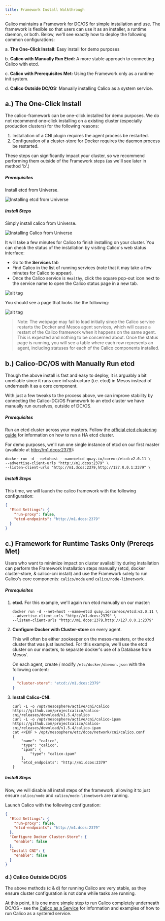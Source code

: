 ```yaml
---
title: Framework Install Walkthrough
---
```


Calico maintains a Framework for DC/OS for simple installation and use.
The framework is flexible so that users can use it as an installer,
a runtime daemon, or both. Below, we'll see exactly how to deploy the following
common configurations:

a. **The One-Click Install:** Easy install for demo purposes

b. **Calico with Manually Run Etcd:** A more stable approach to connecting Calico with etcd.

c. **Calico with Prerequisites Met:** Using the Framework only as a runtime init system.

d. **Calico Outside DC/OS:** Manually installing Calico as a system service.

## a.) The One-Click Install

The calico-framework can be one-click installed for demo purposes. We do not
recommend one-click installing on a existing cluster (especially production
clusters) for the following reasons:

1. Installation of a CNI plugin requires the agent process be restarted.
2. Configuration of a cluster-store for Docker requires the daemon process be restarted.

These steps can significantly impact your cluster, so we recommend
performing them outside of the Framework steps (as we'll see later in method 'b'.)

##### Prerequisites

Install etcd from Universe.

![Installing etcd from Universe]({{site.baseurl}}/images/dcos-install-etcd.gif)

##### Install Steps

Simply install calico from Universe.

![Installing Calico from Universe]({{site.baseurl}}/images/dcos-install-calico.gif)

It will take a few minutes for Calico to finish
installing on your cluster. You can check the status of the installation by
visiting Calico's web status interface:

 - Go to the **Services** tab
 - Find Calico in the list of running services
   (note that it may take a few minutes for Calico
    to appear).
 - Once the Calico service is `Healthy`, click the
   square pop-out icon next to the service name to
   open the Calico status page in a new tab.

![alt tag]({{site.baseurl}}/images/mesos/dcos-calico-open-status.png)

You should see a page that looks like the following:

![alt tag]({{site.baseurl}}/images/mesos/dcos-calico-status.png)

>Note: The webpage may fail to load initially since the Calico
service restarts the Docker and Mesos agent services, which
will cause a restart of the Calico framework when it happens
on the same agent. This is expected and nothing to be
concerned about. Once the status page is running, you will see a
table where each row represents an agent, including statuses
for each of the Calico components installed.

## b.) Calico-DC/OS with Manually Run etcd

Though the above install is fast and easy to deploy, it is arguably a bit
unreliable since it runs core infrastructure (i.e. etcd) in Mesos instead of
underneath it as a core component.

With just a few tweaks to the process above, we can improve stability by connecting
the Calico-DC/OS Framework to an etcd cluster we have manually run ourselves,
outside of DC/OS.

##### Prerequisites

Run an etcd cluster across your masters. Follow the
[official etcd clustering guide](https://coreos.com/etcd/docs/latest/clustering.html#static)
for information on how to run a HA etcd cluster.

For demo purposes, we'll run one single instance of etcd on our first master
(available at http://m1.dcos:2379):

```shell
docker run -d --net=host --name=etcd quay.io/coreos/etcd:v2.0.11 \
--advertise-client-urls "http://m1.dcos:2379" \
--listen-client-urls "http://m1.dcos:2379,http://127.0.0.1:2379" \
```

##### Install Steps

This time, we will launch the calico framework with the following configuration:

```json
{
  "Etcd Settings": {
    "run-proxy": false,
    "etcd-endpoints": "http://m1.dcos:2379"
  }
}
```

## c.) Framework for Runtime Tasks Only (Prereqs Met)

Users who want to minimize impact on cluster availability during installation
can perform the Framework Installation steps manually (etcd, docker cluster-store,
& calico-cni install) and use the Framework solely to run Calico's core components:
`calico/node` and `calico/node-libnetwork`.

##### Prerequisites

1. **etcd.** For this example, we'll again run etcd manually on our master:

   ```shell
   docker run -d --net=host --name=etcd quay.io/coreos/etcd:v2.0.11 \
   --advertise-client-urls "http://m1.dcos:2379" \
   --listen-client-urls "http://m1.dcos:2379,http://127.0.0.1:2379"
   ```

2. **Configure Docker with Cluster-store** on every agent.

   This will often be either zookeeper on the mesos-masters, or the etcd cluster
   that was just launched.
   For this example, we'll use the etcd cluster on our masters, to separate
   docker's use of a Database from Mesos'.

   On each agent, create / modify `/etc/docker/daemon.json` with the following content:

   ```json
   {
     "cluster-store": "etcd://m1.dcos:2379"
   }
   ```


3. **Install Calico-CNI.**

   ```shell
   curl -L -o /opt/mesosphere/active/cni/calico  https://github.com/projectcalico/calico-cni/releases/download/v1.5.4/calico
   curl -L -o /opt/mesosphere/active/cni/calico-ipam https://github.com/projectcalico/calico-cni/releases/download/v1.5.4/calico-ipam
   cat <<EOF > /opt/mesosphere/etc/dcos/network/cni/calico.conf
   {
       "name": "calico",
       "type": "calico",
       "ipam": {
           "type": "calico-ipam"
       },
       "etcd_endpoints": "http://m1.dcos:2379"
   }
   ```

##### Install Steps

Now, we will disable all install steps of the framework, allowing it to just
ensure `calico/node` and `calico/node-libnetwork` are running.

Launch Calico with the following configuration:

```json
{
  "Etcd Settings": {
    "run-proxy": false,
    "etcd-endpoints": "http://m1.dcos:2379"
  },
  "Configure Docker Cluster-Store": {
    "enable": false
  },
  "Install CNI": {
    "enable": false
  }
}
```

### d.) Calico Outside DC/OS

The above methods (c & d) for running Calico are very stable, as they ensure
cluster configuration is not done while tasks are running.

At this point, it is one more simple step to run Calico completely underneath DC/OS -
see the [Calico as a Service]({{site.baseurl}}/{{page.version}}/usage/configuration/as-service)
for information and examples of how to run Calico as a systemd service.
